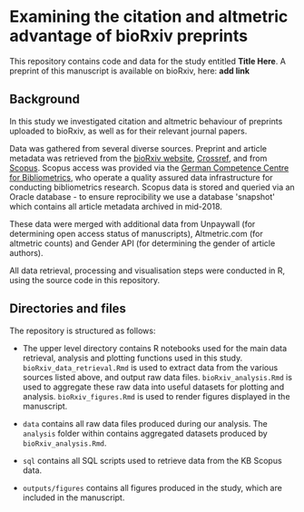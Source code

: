 # Examining the citation and altmetric advantage of bioRxiv preprints

This repository contains code and data for the study entitled **Title Here**. A preprint of this manuscript is available on bioRxiv, here: **add link**

## Background

In this study we investigated citation and altmetric behaviour of preprints uploaded to bioRxiv, as well as for their relevant journal papers.

Data was gathered from several diverse sources. Preprint and article metadata was retrieved from the [bioRxiv website](https://www.bioRxiv.org), [Crossref](https://www.crossref.org/), and from [Scopus](https://www.scopus.com). Scopus access was provided via the [German Competence Centre for Bibliometrics](http://www.forschungsinfo.de/Bibliometrie/en/index.php?id=infrastruktur), who operate a quality assured data infrastructure for conducting bibliometrics research. Scopus data is stored and queried via an Oracle database -  to ensure reprocibility we use a database 'snapshot' which contains all article metadata archived in mid-2018.

These data were merged with additional data from Unpaywall (for determining open access status of manuscripts), Altmetric.com (for altmetric counts) and Gender API (for determining the gender of article authors).

All data retrieval, processing and visualisation steps were conducted in R, using the source code in this repository.

## Directories and files

The repository is structured as follows:

* The upper level directory contains R notebooks used for the main data retrieval, analysis and plotting functions used in this study. `bioRxiv_data_retrieval.Rmd` is used to extract data from the various sources listed above, and output raw data files. `bioRxiv_analysis.Rmd` is used to aggregate these raw data into useful datasets for plotting and analysis. `bioRxiv_figures.Rmd` is used to render figures displayed in the manuscript.

* `data` contains all raw data files produced during our analysis. The `analysis` folder within contains aggregated datasets produced by `bioRxiv_analysis.Rmd`.

* `sql` contains all SQL scripts used to retrieve data from the KB Scopus data.
* `outputs/figures` contains all figures produced in the study, which are included in the manuscript.